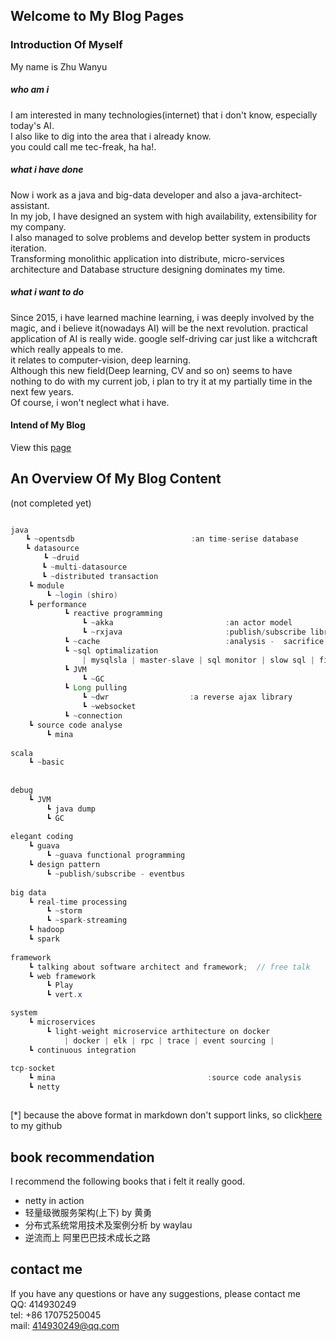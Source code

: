 ## Welcome to My Blog Pages

### Introduction Of Myself 
My name is Zhu Wanyu   


##### who am i 

I am interested in many technologies(internet) that i don't know, especially today's AI.   
I also like to dig into the area that i already know.   
you could call me tec-freak, ha ha!.   


##### what i have done
Now i work as a java and big-data developer and also a java-architect-assistant.  
In my job, I have designed an system with high availability, extensibility for my company.  
I also managed to solve problems and develop better system in products iteration.   
Transforming monolithic application into distribute, micro-services architecture and Database structure designing dominates my time. 


##### what i want to do
Since 2015, i have learned machine learning, i was deeply involved by the magic, and i believe it(nowadays AI) will be the next revolution. 
practical application of AI is really wide. google self-driving car just like a witchcraft which really appeals to me.  
it relates to computer-vision, deep learning.   
Although this new field(Deep learning, CV and so on) seems to have nothing to do with my current job, i plan to try it at my partially time in the next few years.  
Of course, i won't neglect what i have. 


#### Intend of My Blog
View this [page](https://github.com/a414930249/Gorgeous-Me/blob/master/blog/README.md)


## An Overview Of My Blog Content 
(not completed yet)

```java 

java
　　┗ ~opentsdb                          :an time-serise database         
　　┗ datasource                                                               ||=========================||    
　　    ┗ ~druid                                                               || symbol illustration:    ||
　　　  ┗ ~multi-datasource                                                    ||~  page content          ||
　　　  ┗ ~distributed transaction                                             ||:  comment               ||
    ┗ module                                                                  ||┗  hierarchy             ||
        ┗ ~login (shiro)                                                      || the key word seperator ||
    ┗ performance                                                             ||=========================||
            ┗ reactive programming
                ┗ ~akka                         :an actor model
                ┗ ~rxjava                       :publish/subscribe library
            ┗ ~cache                            :analysis -  sacrifice the consistency
            ┗ ~sql optimalization
                | mysqlsla | master-slave | sql monitor | slow sql | file beat
            ┗ JVM
                ┗ ~GC
            ┗ Long pulling
                ┗ ~dwr                  :a reverse ajax library
                ┗ ~websocket                                                                            
            ┗ ~connection 
    ┗ source code analyse
        ┗ mina   
                
scala
    ┗ ~basic 
    
    
debug
    ┗ JVM
        ┗ java dump
        ┗ GC
        
elegant coding
    ┗ guava 
        ┗ ~guava functional programming
    ┗ design pattern
        ┗ ~publish/subscribe - eventbus
        
big data
    ┗ real-time processing
        ┗ ~storm
        ┗ ~spark-streaming
    ┗ hadoop
    ┗ spark
    
framework
    ┗ talking about software architect and framework;  // free talk
    ┗ web framework
        ┗ Play
        ┗ vert.x

system        
    ┗ microservices
        ┗ light-weight microservice arthitecture on docker 
            | docker | elk | rpc | trace | event sourcing |
    ┗ continuous integration
        
tcp-socket
    ┗ mina                                  :source code analysis
    ┗ netty                             



```
[*] because the above format in markdown don't support links, so click[here](https://github.com/a414930249/firstBolgTest) to my github   


## book recommendation
I recommend the following books that i felt it really good.

- netty in action        
- 轻量级微服务架构(上下)  by 黄勇
- 分布式系统常用技术及案例分析  by waylau
- 逆流而上 阿里巴巴技术成长之路




## contact me  
If you have any questions or have any suggestions, please contact me     
QQ: 414930249  
tel: +86 17075250045  
mail: 414930249@qq.com  